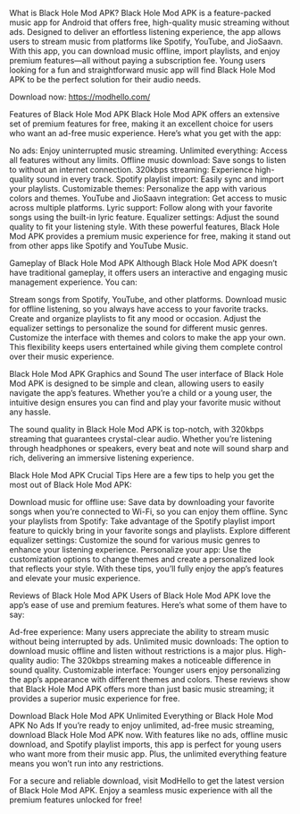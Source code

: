 What is Black Hole Mod APK?
Black Hole Mod APK is a feature-packed music app for Android that offers free, high-quality music streaming without ads. Designed to deliver an effortless listening experience, the app allows users to stream music from platforms like Spotify, YouTube, and JioSaavn. With this app, you can download music offline, import playlists, and enjoy premium features—all without paying a subscription fee. Young users looking for a fun and straightforward music app will find Black Hole Mod APK to be the perfect solution for their audio needs.

Download now: https://modhello.com/

Features of Black Hole Mod APK
Black Hole Mod APK offers an extensive set of premium features for free, making it an excellent choice for users who want an ad-free music experience. Here’s what you get with the app:

No ads: Enjoy uninterrupted music streaming.
Unlimited everything: Access all features without any limits.
Offline music download: Save songs to listen to without an internet connection.
320kbps streaming: Experience high-quality sound in every track.
Spotify playlist import: Easily sync and import your playlists.
Customizable themes: Personalize the app with various colors and themes.
YouTube and JioSaavn integration: Get access to music across multiple platforms.
Lyric support: Follow along with your favorite songs using the built-in lyric feature.
Equalizer settings: Adjust the sound quality to fit your listening style.
With these powerful features, Black Hole Mod APK provides a premium music experience for free, making it stand out from other apps like Spotify and YouTube Music.

Gameplay of Black Hole Mod APK
Although Black Hole Mod APK doesn’t have traditional gameplay, it offers users an interactive and engaging music management experience. You can:

Stream songs from Spotify, YouTube, and other platforms.
Download music for offline listening, so you always have access to your favorite tracks.
Create and organize playlists to fit any mood or occasion.
Adjust the equalizer settings to personalize the sound for different music genres.
Customize the interface with themes and colors to make the app your own.
This flexibility keeps users entertained while giving them complete control over their music experience.

Black Hole Mod APK Graphics and Sound
The user interface of Black Hole Mod APK is designed to be simple and clean, allowing users to easily navigate the app’s features. Whether you’re a child or a young user, the intuitive design ensures you can find and play your favorite music without any hassle.

The sound quality in Black Hole Mod APK is top-notch, with 320kbps streaming that guarantees crystal-clear audio. Whether you’re listening through headphones or speakers, every beat and note will sound sharp and rich, delivering an immersive listening experience.

Black Hole Mod APK Crucial Tips
Here are a few tips to help you get the most out of Black Hole Mod APK:

Download music for offline use: Save data by downloading your favorite songs when you’re connected to Wi-Fi, so you can enjoy them offline.
Sync your playlists from Spotify: Take advantage of the Spotify playlist import feature to quickly bring in your favorite songs and playlists.
Explore different equalizer settings: Customize the sound for various music genres to enhance your listening experience.
Personalize your app: Use the customization options to change themes and create a personalized look that reflects your style.
With these tips, you’ll fully enjoy the app’s features and elevate your music experience.

Reviews of Black Hole Mod APK
Users of Black Hole Mod APK love the app’s ease of use and premium features. Here’s what some of them have to say:

Ad-free experience: Many users appreciate the ability to stream music without being interrupted by ads.
Unlimited music downloads: The option to download music offline and listen without restrictions is a major plus.
High-quality audio: The 320kbps streaming makes a noticeable difference in sound quality.
Customizable interface: Younger users enjoy personalizing the app’s appearance with different themes and colors.
These reviews show that Black Hole Mod APK offers more than just basic music streaming; it provides a superior music experience for free.

Download Black Hole Mod APK Unlimited Everything or Black Hole Mod APK No Ads
If you’re ready to enjoy unlimited, ad-free music streaming, download Black Hole Mod APK now. With features like no ads, offline music download, and Spotify playlist imports, this app is perfect for young users who want more from their music app. Plus, the unlimited everything feature means you won’t run into any restrictions.

For a secure and reliable download, visit ModHello to get the latest version of Black Hole Mod APK. Enjoy a seamless music experience with all the premium features unlocked for free!
